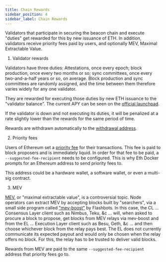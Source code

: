 ```yaml
---
title: Chain Rewards	 
sidebar_position: 4
sidebar_label: Chain Rewards
---
```


Validators that participate in securing the beacon chain and execute "duties" get rewarded for this by new issuance of ETH. In addition, validators receive priority fees paid by users, and optionally MEV, Maximal Extractable Value.

1) Validator rewards

Validators have three duties: Attestations, once every epoch; block production, once every two months or so; sync committees, once every two-and-a-half years or so, on average. Block production and sync committees are randomly assigned, and the time between them therefore varies widely for any one validator. 

They are rewarded for executing those duties by new ETH issuance to the "validator balance". The current APY can be seen on the [official launchpad](https://launchpad.ethereum.org/).

If the validator is down and not executing its duties, it will be penalized at a rate slightly lower than the rewards for the same period of time.

Rewards are withdrawn automatically to the [withdrawal address](https://ethereum.org/en/staking/withdrawals/).

2) Priority fees

Users of Ethereum set a [priority fee](https://ethereum.org/en/developers/docs/gas/#priority-fee) for their transactions. This fee is paid to block proposers and is immediately liquid. In order for that fee to be paid, a `--suggested-fee-recipient` needs to be configured. This is why Eth Docker prompts for an Ethereum address to send priority fees to.

This address could be a hardware wallet, a software wallet, or even a multi-sig contract.

3) MEV

[MEV](https://ethereum.org/en/developers/docs/mev/), or "maximal extractable value", is a controversial topic. Node operators can extract MEV by accepting blocks built by "searchers", via a small side program called ["mev-boost"](https://ethresear.ch/t/mev-boost-merge-ready-flashbots-architecture/11177) by Flashbots. In this case, the CL ... Consensus Layer client such as Nimbus, Teku, &c ... will, when asked to procure a block to propose, get blocks from MEV relays via mev-boost and from the EL ... Execution Layer client such as Besu, Geth, &c ... and then choose whichever block from the relay pays best. The EL does not currently communicate its expected payout and would only be chosen when the relay offers no block. For this, the relay has to be trusted to deliver valid blocks.

Rewards from MEV are paid to the same `--suggested-fee-recipient` address that priority fees go to.
